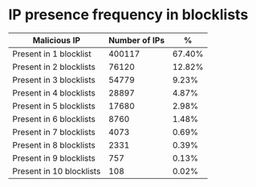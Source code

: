 # IP presence frequency in blocklists
| Malicious IP | Number of IPs | % |
|----|----|----|
| Present in 1 blocklist | 400117 | 67.40% |
| Present in 2 blocklists | 76120 | 12.82% |
| Present in 3 blocklists | 54779 | 9.23% |
| Present in 4 blocklists | 28897 | 4.87% |
| Present in 5 blocklists | 17680 | 2.98% |
| Present in 6 blocklists | 8760 | 1.48% |
| Present in 7 blocklists | 4073 | 0.69% |
| Present in 8 blocklists | 2331 | 0.39% |
| Present in 9 blocklists | 757 | 0.13% |
| Present in 10 blocklists | 108 | 0.02% |
